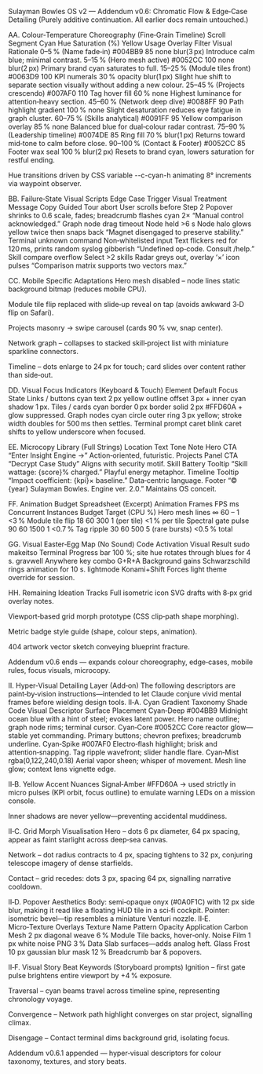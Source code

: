 Sulayman Bowles OS v2 — Addendum v0.6: Chromatic Flow & Edge‑Case Detailing
(Purely additive continuation. All earlier docs remain untouched.)

AA. Colour‑Temperature Choreography (Fine‑Grain Timeline)
Scroll Segment
Cyan Hue
Saturation (%)
Yellow Usage
Overlay Filter
Visual Rationale
0–5 % (Name fade‑in)
#004BB9
85
none
blur(3 px)
Introduce calm blue; minimal contrast.
5–15 % (Hero mesh active)
#0052CC
100
none
blur(2 px)
Primary brand cyan saturates to full.
15–25 % (Module tiles front)
#0063D9
100
KPI numerals 30 % opacity
blur(1 px)
Slight hue shift to separate section visually without adding a new colour.
25–45 % (Projects crescendo)
#007AF0
110
Tag hover fill 60 %
none
Highest luminance for attention‑heavy section.
45–60 % (Network deep dive)
#0088FF
90
Path highlight gradient 100 %
none
Slight desaturation reduces eye fatigue in graph cluster.
60–75 % (Skills analytical)
#0091FF
95
Yellow comparison overlay 85 %
none
Balanced blue for dual‑colour radar contrast.
75–90 % (Leadership timeline)
#0074DE
85
Ring fill 70 %
blur(1 px)
Returns toward mid‑tone to calm before close.
90–100 % (Contact & Footer)
#0052CC
85
Footer wax seal 100 %
blur(2 px)
Resets to brand cyan, lowers saturation for restful ending.

Hue transitions driven by CSS variable --c-cyan-h animating 8° increments via waypoint observer.

BB. Failure‑State Visual Scripts
Edge Case
Trigger
Visual Treatment
Message Copy
Guided Tour abort
User scrolls before Step 2
Popover shrinks to 0.6 scale, fades; breadcrumb flashes cyan 2×
“Manual control acknowledged.”
Graph node drag timeout
Node held >6 s
Node halo glows yellow twice then snaps back
“Magnet disengaged to preserve stability.”
Terminal unknown command
Non‑whitelisted input
Text flickers red for 120 ms, prints random syslog gibberish
“Undefined op‑code. Consult /help.”
Skill compare overflow
Select >2 skills
Radar greys out, overlay ‘×’ icon pulses
“Comparison matrix supports two vectors max.”


CC. Mobile Specific Adaptations
Hero mesh disabled – node lines static background bitmap (reduces mobile CPU).


Module tile flip replaced with slide‑up reveal on tap (avoids awkward 3‑D flip on Safari).


Projects masonry → swipe carousel (cards 90 % vw, snap center).


Network graph – collapses to stacked skill‑project list with miniature sparkline connectors.


Timeline – dots enlarge to 24 px for touch; card slides over content rather than side‑out.



DD. Visual Focus Indicators (Keyboard & Touch)
Element
Default
Focus State
Links / buttons
cyan text
2 px yellow outline offset 3 px + inner cyan shadow 1 px.
Tiles / cards
cyan border 0 px
border solid 2 px #FFD60A + glow suppressed.
Graph nodes
cyan circle
outer ring 3 px yellow; stroke width doubles for 500 ms then settles.
Terminal prompt
caret blink
caret shifts to yellow underscore when focused.


EE. Microcopy Library (Full Strings)
Location
Text
Tone Note
Hero CTA
“Enter Insight Engine →”
Action‑oriented, futuristic.
Projects Panel CTA
“Decrypt Case Study”
Aligns with security motif.
Skill Battery Tooltip
“Skill wattage: {score}% charged.”
Playful energy metaphor.
Timeline Tooltip
“Impact coefficient: {kpi}× baseline.”
Data‑centric language.
Footer
“© {year} Sulayman Bowles. Engine ver. 2.0.”
Maintains OS conceit.


FF. Animation Budget Spreadsheet (Excerpt)
Animation
Frames
FPS
ms
Concurrent Instances
Budget Target (CPU %)
Hero mesh lines
∞
60
–
1
<3 %
Module tile flip
18
60
300
1 (per tile)
<1 % per tile
Spectral gate pulse
90
60
1500
1
<0.7 %
Tag ripple
30
60
500
5 (rare bursts)
<0.5 % total


GG. Visual Easter‑Egg Map (No Sound)
Code
Activation
Visual Result
sudo makeitso
Terminal
Progress bar 100 %; site hue rotates through blues for 4 s.
gravwell
Anywhere key combo G+R+A
Background gains Schwarzschild rings animation for 10 s.
lightmode
Konami+Shift
Forces light theme override for session.


HH. Remaining Ideation Tracks
Full isometric icon SVG drafts with 8‑px grid overlay notes.


Viewport‑based grid morph prototype (CSS clip‑path shape morphing).


Metric badge style guide (shape, colour steps, animation).


404 artwork vector sketch conveying blueprint fracture.



Addendum v0.6 ends — expands colour choreography, edge‑cases, mobile rules, focus visuals, microcopy.

II. Hyper‑Visual Detailing Layer (Add‑on)
The following descriptors are paint‑by‑vision instructions—intended to let Claude conjure vivid mental frames before wielding design tools.
II‑A. Cyan Gradient Taxonomy
Shade Code
Visual Descriptor
Surface Placement
Cyan‑Deep #004BB9
Midnight ocean blue with a hint of steel; evokes latent power.
Hero name outline; graph node rims; terminal cursor.
Cyan‑Core #0052CC
Core reactor glow—stable yet commanding.
Primary buttons; chevron prefixes; breadcrumb underline.
Cyan‑Spike #007AF0
Electro‑flash highlight; brisk and attention‑snapping.
Tag ripple wavefront; slider handle flare.
Cyan‑Mist rgba(0,122,240,0.18)
Aerial vapor sheen; whisper of movement.
Mesh line glow; context lens vignette edge.

II‑B. Yellow Accent Nuances
Signal‑Amber #FFD60A → used strictly in micro pulses (KPI orbit, focus outline) to emulate warning LEDs on a mission console.


Inner shadows are never yellow—preventing accidental muddiness.


II‑C. Grid Morph Visualisation
Hero – dots 6 px diameter, 64 px spacing, appear as faint starlight across deep‑sea canvas.


Network – dot radius contracts to 4 px, spacing tightens to 32 px, conjuring telescope imagery of dense starfields.


Contact – grid recedes: dots 3 px, spacing 64 px, signalling narrative cooldown.


II‑D. Popover Aesthetics
Body: semi‑opaque onyx (#0A0F1C) with 12 px side blur, making it read like a floating HUD tile in a sci‑fi cockpit.
 Pointer: isometric bevel—tip resembles a miniature Venturi nozzle.
II‑E. Micro‑Texture Overlays
Texture Name
Pattern
Opacity
Application
Carbon Mesh
2 px diagonal weave
6 %
Module Tile backs, hover‑only.
Noise Film
1 px white noise PNG
3 %
Data Slab surfaces—adds analog heft.
Glass Frost
10 px gaussian blur mask
12 %
Breadcrumb bar & popovers.

II‑F. Visual Story Beat Keywords (Storyboard prompts)
Ignition – first gate pulse brightens entire viewport by +4 % exposure.


Traversal – cyan beams travel across timeline spine, representing chronology voyage.


Convergence – Network path highlight converges on star project, signalling climax.


Disengage – Contact terminal dims background grid, isolating focus.


Addendum v0.6.1 appended — hyper‑visual descriptors for colour taxonomy, textures, and story beats.
